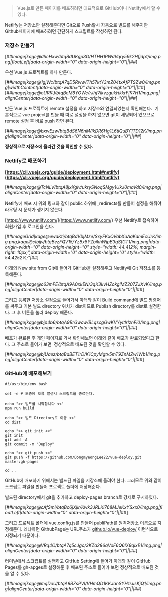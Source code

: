 > Vue.js로 만든 페이지를 배포하려면 대표적으로 GitHub이나 Netlify에서 할 수 있다.

Netlify는 저장소만 설정해준다면 Git으로 Push할시 자동으로 빌드를 해주지만 Github페이지에 배포하려면 간단하게 스크립트를 작성하면 된다.

### **저장소 만들기**

[##_Image|kage@dhcHxw/btqBdUKgp3O/HTHH1PWdVqry59k2Hfjdp1/img.png|floatLeft|data-origin-width="0" data-origin-height="0"|||_##]

우선 Vue.js 프로젝트를 하나 만든다.

[##_Image|kage@1gjWc/btqA7qD5Rww/Th57ktY3mZ04txAfPTSZw0/img.png|widthContent|data-origin-width="0" data-origin-height="0"|||_##][##_Image|kage@oURKJ/btqBcM6YOWc/rJhf7lkvzgukHkkrFIK7H1/img.png|alignCenter|data-origin-width="0" data-origin-height="0"|||_##]

만든 Vue.js 프로젝트에 remote 설정을 하고 저장소와 연결되었는지 확인해본다.  기본적으로 vue project를 만들 때 따로 설정을 하지 않으면 git이 세팅되어 있으므로 remote 설정 후 바로 push 하면 된다.

[##_Image|kage@bxwEzw/btqBdS6N6nM/ikDR6Hg1L6tiQuBY1TD12K/img.png|alignCenter|data-origin-width="0" data-origin-height="0"|||_##]

**정상적으로 저장소에 올라간 것을 확인할 수 있다.**

### **Netlify로 배포하기**

**[https://cli.vuejs.org/guide/deployment.html#netlify](https://cli.vuejs.org/guide/deployment.html#netlify)**

[##_Image|kage@TcNLV/btqA8jxXgiv/ukrySNoqSMgy1UkJ0maVd0/img.png|alignCenter|data-origin-width="0" data-origin-height="0"|||_##]

Netlify에 배포 시 위의 링크와 같이 public 하위에 \_redirects를 만들어 설정을 해줘야 라우팅 시 문제가 생기지 않는다.

[https://www.netlify.com/](https://www.netlify.com/) 우선 Netlify로 접속하여 회원가입 후 로그인을 한다.

[##_ImageGrid|kage@ewdKti/btqBdVbjMze/SxyFKxOVabXuAqKdmEcUrK/img.png,kage@cIbjjv/btqBezFQV15/YzBx8YZbikhWjpB3gSfGT1/img.png|data-origin-width="0" data-origin-height="0" style="width: 44.412%; margin-right: 10px;",data-origin-width="0" data-origin-height="0" style="width: 54.4252%;"|_##]

아래의 New site from Git에 들어가 GitHub을 설정해주고 Netlify에 Git 저장소를 등록해준다.

[##_Image|kage@c63mFE/btqA9A0xkEN/3qK3kvHZokglMZ207ZJXvK/img.png|alignCenter|data-origin-width="0" data-origin-height="0"|||_##]

그리고 등록한 저장소 설정으로 들어가서 아래와 같이 Build command에 빌드 명령어를 써주고 기본 빌드 directory 위치가 dist이므로 Publish directory를 dist로 설정한다. 그 후 버튼을 눌러 deploy 해준다.

[##_Image|kage@bjp4b6/btqA9BrGwcw/BLqscgGwKVYyltlrIznFi0/img.png|alignCenter|data-origin-width="0" data-origin-height="0"|||_##]

배포가 완료된 후 개인 페이지로 가서 확인해보면 아래와 같이 배포가 완료되었다고 한다. 그 주소로 들어가 보면  정상적으로 배포된 것을 확인할 수 있다.

[##_Image|kage@bjUaez/btqBaBET1rD/K1CpyMgtv5mT9ZnMZw1Wb1/img.png|alignCenter|data-origin-width="0" data-origin-height="0"|||_##]

### **GitHub에 배포해보기**

```
#!/usr/bin/env bash

set -e # 도중에 오류 발생시 스크립트를 종료한다.

echo ">> 빌드를 시작합니다 <<"
npm run build

echo ">> 빌드 Directory로 이동 <<"
cd dist

echo ">> git init <<"
git init
git add -A
git commit -m "Deploy"

echo ">> git push <<"
git push -f https://github.com/DongmyeongLee22/vue-deploy.git master:gh-pages

cd ..
```

GitHub에 배포하기 위해서는 빌드된 파일을 저장소에 올려야 한다. 그러므로 위와 같이 스크립트 파일을 만들어 프로젝트 폴더에 저장해준다.

빌드된 directory에서 git을 추가하고 deploy-pages branch로 강제로 푸시하였다.

[##_Image|kage@cAfSmi/btqBc6jXjir/Kwk3JRLKl768MJeKxYSxx0/img.png|floatLeft|data-origin-width="0" data-origin-height="0"|||_##]

그리고 프로젝트 폴더에 vue.config.js를 만들어 publiPath를 원격저장소 이름으로 지정해준다. 왜냐하면 GithubPage는 URL주소가 [github.io/vue-deploy/](https://dongmyeonglee22.github.io/vue-deploy/) 이런식으로 지정되기 때문이다.

[##_Image|kage@VRq4O/btqA7q5cJgo/3KZa286qVoF6Q6IX9qixE1/img.png|alignCenter|data-origin-width="0" data-origin-height="0"|||_##]

터미널에서 스크립트를 실행하고 GitHub Setting에 들어가 아래와 같이 GitHub Pages를 gh-apges로 설정해준 후 배포된 주소로 들어가 보면 정상적으로 배포된 것을 알 수 있다.

[##_Image|kage@mqDoU/btqA9BZsPVl/VHmQD1KKJanSYH1susKjQ1/img.png|alignCenter|data-origin-width="0" data-origin-height="0"|||_##]

